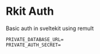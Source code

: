 # Rkit Auth

Basic auth in sveltekit using remult

```env
PRIVATE_DATABASE_URL=
PRIVATE_AUTH_SECRET=
```
